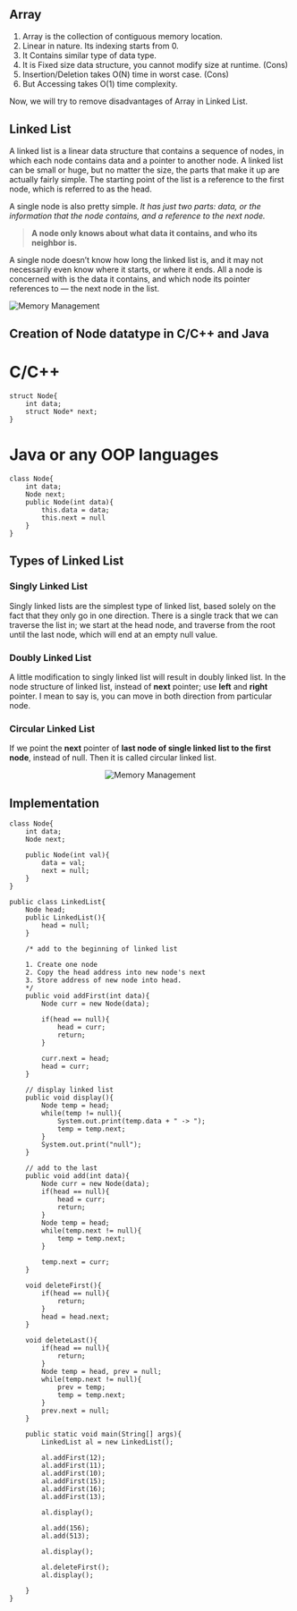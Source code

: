 ## Array

1. Array is the collection of contiguous memory location.
2. Linear in nature. Its indexing starts from 0. 
3. It Contains similar type of data type.
4. It is Fixed size data structure, you cannot modify size at runtime. (Cons)
5. Insertion/Deletion takes O(N) time in worst case. (Cons)
6. But Accessing takes O(1) time complexity. 

Now, we will try to remove disadvantages of Array in Linked List. 

## Linked List

A linked list is a linear data structure that contains a sequence of nodes, in which each node contains data and a pointer to another node. A linked list can be small or huge, but no matter the size, the parts that make it up are actually fairly simple. The starting point of the list is a reference to the first node, which is referred to as the head. 

A single node is also pretty simple. *It has just two parts: data, or the information that the node contains, and a reference to the next node.*

> **A node only knows about what data it contains, and who its neighbor is.**

A single node doesn’t know how long the linked list is, and it may not necessarily even know where it starts, or where it ends. All a node is concerned with is the data it contains, and which node its pointer references to — the next node in the list.

![Memory Management](./memory.jpeg)

## Creation of Node datatype in C/C++ and Java

# C/C++
```
struct Node{
    int data;
    struct Node* next;
}
```

# Java or any OOP languages

```
class Node{
    int data;
    Node next;
    public Node(int data){
        this.data = data;
        this.next = null
    }
}
```

## Types of Linked List

### Singly Linked List
Singly linked lists are the simplest type of linked list, based solely on the fact that they only go in one direction. There is a single track that we can traverse the list in; we start at the head node, and traverse from the root until the last node, which will end at an empty null value.

### Doubly Linked List
A little modification to singly linked list will result in doubly linked list. In the node structure of linked list, instead of **next** pointer; use **left** and **right** pointer. I mean to say is, you can move in both direction from particular node.

### Circular Linked List

If we point the **next** pointer of **last node of single linked list to the first node**, instead of null. Then it is called circular linked list.

<div align="center">
    <img src="./types.jpeg" alt="Memory Management"/>
</div>

## Implementation

```
class Node{
    int data;
    Node next;

    public Node(int val){
        data = val;
        next = null;
    }
}

public class LinkedList{
    Node head;
    public LinkedList(){
        head = null;
    }
	
    /* add to the beginning of linked list
    
	1. Create one node
	2. Copy the head address into new node's next
	3. Store address of new node into head.
    */
    public void addFirst(int data){
        Node curr = new Node(data);

        if(head == null){
            head = curr;
            return;
        }

        curr.next = head;
        head = curr;
    }
    
	// display linked list
    public void display(){
        Node temp = head;
        while(temp != null){
            System.out.print(temp.data + " -> ");
            temp = temp.next;
        }
        System.out.print("null");
    } 
	
	// add to the last
    public void add(int data){
        Node curr = new Node(data);
        if(head == null){
            head = curr;
            return;
        }            
        Node temp = head;
        while(temp.next != null){
            temp = temp.next;
        }
        
        temp.next = curr;
    }      
 
    void deleteFirst(){
        if(head == null){
            return;
        }
        head = head.next;
    }
	
	void deleteLast(){
        if(head == null){
            return;
        }
		Node temp = head, prev = null;
		while(temp.next != null){
			prev = temp;
			temp = temp.next;
		}
        prev.next = null;
    }

    public static void main(String[] args){
        LinkedList al = new LinkedList(); 

        al.addFirst(12);
        al.addFirst(11);
        al.addFirst(10);
        al.addFirst(15);
        al.addFirst(16);
        al.addFirst(13);
		
		al.display();
		
        al.add(156);
        al.add(513);
		
		al.display();
		
		al.deleteFirst();
        al.display();
    
    }
}
```



